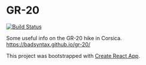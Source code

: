 # GR-20

[![Build Status](https://travis-ci.org/badsyntax/gr-20.svg?branch=master)](https://travis-ci.org/badsyntax/gr-20)

Some useful info on the GR-20 hike in Corsica. https://badsyntax.github.io/gr-20/

This project was bootstrapped with [Create React App](https://github.com/facebook/create-react-app).
